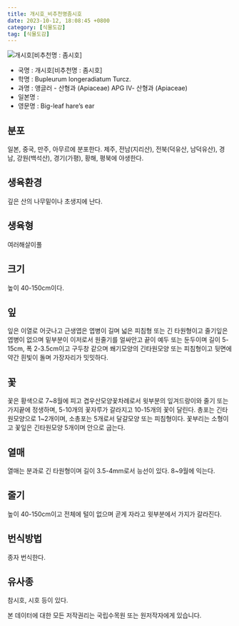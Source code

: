 ```yaml
---
title: 개시호_비추천명좀시호
date: 2023-10-12, 18:08:45 +0800
category: [식물도감]
tag: [식물도감]
---
```




![개시호[비추천명 : 좀시호]](http://www.nature.go.kr/fileUpload/plants/basic/Umbelliferae/Bupleurum/7407/1_th2.JPG)
- 국명 : 개시호[비추천명 : 좀시호]
- 학명 : Bupleurum longeradiatum Turcz.
- 과명 : 앵글러 - 산형과 (Apiaceae) APG Ⅳ- 산형과 (Apiaceae)
- 일본명 : 
- 영문명 : Big-leaf hare’s ear


## 분포
일본, 중국, 만주, 아무르에 분포한다. 제주, 전남(지리산), 전북(덕유산, 남덕유산), 경남, 강원(백석산), 경기(가평), 황해, 평북에 야생한다.
## 생육환경
깊은 산의 나무밑이나 초생지에 난다.
## 생육형
여러해살이풀
## 크기
높이 40-150cm이다.
## 잎
잎은 이열로 어긋나고 근생엽은 엽병이 길며 넓은 피침형 또는 긴 타원형이고 줄기잎은 엽병이 없으며 밑부분이 이저로서 원줄기를 얼싸안고 끝이 예두 또는 둔두이며 길이 5-15cm, 폭 2-3.5cm이고 구두창 같으며 쐐기모양의 긴타원모양 또는 피침형이고 뒷면에 약간 흰빛이 돌며 가장자리가 밋밋하다.
## 꽃
꽃은 황색으로 7~8월에 피고 겹우산모양꽃차례로서 윗부분의 잎겨드랑이와 줄기 또는 가지끝에 정생하며, 5-10개의 꽃자루가 갈라지고 10-15개의 꽃이 달린다. 총포는 긴타원모양으로 1~2개이며, 소총포는 5개로서 달걀모양 또는 피침형이다. 꽃부리는 소형이고 꽃잎은 긴타원모양 5개이며 안으로 굽는다.
## 열매
열매는 분과로 긴 타원형이며 길이 3.5-4mm로서 능선이 있다. 8~9월에 익는다. 
## 줄기
높이 40-150cm이고 전체에 털이 없으며 곧게 자라고 윗부분에서 가지가 갈라진다.
## 번식방법
종자 번식한다.
## 유사종
참시호, 시호 등이 있다.






본 데이터에 대한 모든 저작권리는 국립수목원 또는 원저작자에게 있습니다.
